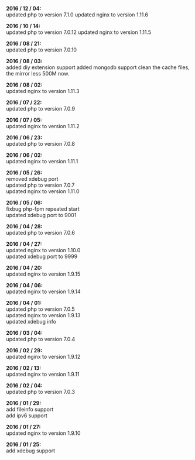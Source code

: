 **2016 / 12 / 04:**  
updated php to version 7.1.0
updated nginx to version 1.11.6

**2016 / 10 / 14:**  
updated php to version 7.0.12
updated nginx to version 1.11.5

**2016 / 08 / 21:**  
updated php to version 7.0.10  

**2016 / 08 / 03:**     
added diy extension support
added mongodb support
clean the cache files, the mirror less 500M now.

**2016 / 08 / 02:**     
updated nginx to version 1.11.3

**2016 / 07 / 22:**     
updated php to version 7.0.9  

**2016 / 07 / 05:**     
updated nginx to version 1.11.2   

**2016 / 06 / 23:**     
updated php to version 7.0.8   

**2016 / 06 / 02:**     
updated nginx to version 1.11.1   

**2016 / 05 / 26:**     
removed xdebug port   
updated php to version 7.0.7   
updated nginx to version 1.11.0   

**2016 / 05 / 06:**   
fixbug php-fpm repeated start   
updated xdebug port to 9001

**2016 / 04 / 28:**      
updated php to version 7.0.6   

**2016 / 04 / 27:**      
updated nginx to version 1.10.0  
updated xdebug port to 9999

**2016 / 04 / 20:**      
updated nginx to version 1.9.15  

**2016 / 04 / 06:**      
updated nginx to version 1.9.14   

**2016 / 04 / 01:**     
updated php to version 7.0.5   
updated nginx to version 1.9.13   
updated xdebug info   

**2016 / 03 / 04:**     
updated php to version 7.0.4   

**2016 / 02 / 29:**     
updated nginx to version 1.9.12   

**2016 / 02 / 13:**     
updated nginx to version 1.9.11   

**2016 / 02 / 04:**      
updated php to version 7.0.3   

**2016 / 01 / 29:**     
add fileinfo support   
add ipv6 support   

**2016 / 01 / 27:**     
updated nginx to version 1.9.10   

**2016 / 01 / 25:**    
add xdebug support   
